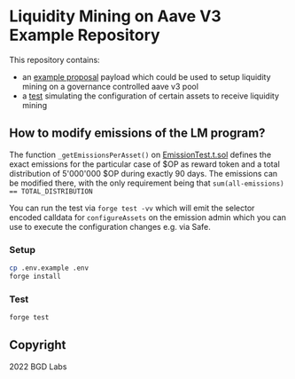 # Liquidity Mining on Aave V3 Example Repository

This repository contains:

- an [example proposal](./src/contracts/AddEmissionAdminPayload.sol) payload which could be used to setup liquidity mining on a governance controlled aave v3 pool
- a [test](./tests/EmissionTest.t.sol) simulating the configuration of certain assets to receive liquidity mining

## How to modify emissions of the LM program?

The function `_getEmissionsPerAsset()` on [EmissionTest.t.sol](./tests/EmissionTest.t.sol) defines the exact emissions for the particular case of $OP as reward token and a total distribution of 5'000'000 $OP during exactly 90 days.
The emissions can be modified there, with the only requirement being that `sum(all-emissions) == TOTAL_DISTRIBUTION`

You can run the test via `forge test -vv` which will emit the selector encoded calldata for `configureAssets` on the emission admin which you can use to execute the configuration changes e.g. via Safe.

### Setup

```sh
cp .env.example .env
forge install
```

### Test

```sh
forge test
```

## Copyright

2022 BGD Labs
